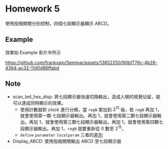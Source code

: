 # Homework 5

使用指撥開關分別控制，四個七段顯示器顯示 ABCD。

## Example 

效果如 Example 影片中所示

https://github.com/frankxaio/Seminar/assets/13852250/90bf776c-4b28-4364-ac32-11d0d86ffabd

## Note

- scan_led_hex_disp: 將七段顯示器快速切換輸出，造成人眼的視覺佔留，就可以達成同時顯示的效果。
  - 使用計數器對 clock 進行分頻，當 `regN` 累加到 $2^{15}$ 後，若 `regN` 再加 1，就會使用第一顆 七段顯示器輸出。再加 1，就會使用第二顆七段顯示器輸出。再加 1，就會使用第三顆七段顯示器輸出。再加 1，就會使用第四顆七段顯示器輸出。再加 1，`regN` 就要重新從 $0$ 數至 $2^{15}$。
  - `define` `parameter` `localparam` 三者的[差別](https://blog.csdn.net/m0_46345246/article/details/119336267)
- Display_ABCD: 使用指撥開關輸出 ABCD 至七段顯示器
